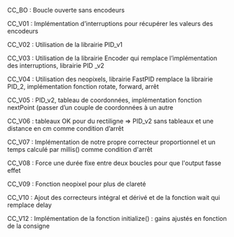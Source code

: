 CC_BO : Boucle ouverte sans encodeurs

CC_V01 : Implémentation d’interruptions pour récupérer les valeurs des encodeurs

CC_V02 : Utilisation de la librairie PID_v1

CC_V03 : Utilisation de la librairie Encoder qui remplace l’implémentation des interruptions, librairie PID _v2

CC_V04 : Utilisation des neopixels, librairie FastPID remplace la librairie PID_2, implémentation fonction rotate, forward, arrêt

CC_V05 : PID_v2, tableau de coordonnées, implémentation fonction nextPoint (passer d’un couple de coordonnées à un autre

CC_V06 : tableaux OK pour du rectiligne => PID_v2 sans tableaux et une distance en cm comme condition d’arrêt 

CC_V07 : Implémentation de notre propre correcteur proportionnel et un temps calculé par millis() comme condition d'arrêt

CC_V08 : Force une durée fixe entre deux boucles pour que l'output fasse effet

CC_V09 : Fonction neopixel pour plus de clareté

CC_V10 : Ajout des correcteurs intégral et dérivé et de la fonction wait qui remplace delay

CC_V12 : Implémentation de la fonction initialize() : gains ajustés en fonction de la consigne

